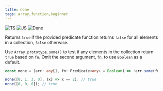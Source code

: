 ```yaml
---
title: none
tags: array,function,beginner
---
```


![TS](https://img.shields.io/badge/supports-typescript-blue.svg?style=flat-square)
![JS](https://img.shields.io/badge/supports-javascript-yellow.svg?style=flat-square)
![Deno](https://img.shields.io/badge/supports-deno-green.svg?style=flat-square)

Returns `true` if the provided predicate function returns `false` for all elements in a collection, `false` otherwise.

Use `Array.prototype.some()` to test if any elements in the collection return `true` based on `fn`.
Omit the second argument, `fn`, to use `Boolean` as a default.

```ts title="typescript"
const none = (arr: any[], fn: Predicate<any> = Boolean) => !arr.some(fn);
```

```ts title="typescript"
none([0, 1, 3, 0], (x) => x == 2); // true
none([0, 0, 0]); // true
```
